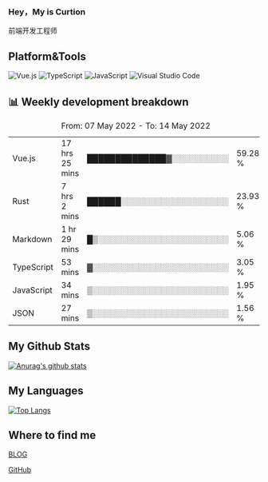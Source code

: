 ### Hey，My is Curtion
前端开发工程师
## Platform&Tools

![Vue.js](https://img.shields.io/badge/-Vue.js-4FC08D?style=flat-square&logo=Vue.js&logoColor=white)
![TypeScript](https://img.shields.io/badge/-TypeScript-007ACC?style=flat-square&logo=typescript&logoColor=white)
![JavaScript](https://img.shields.io/badge/-JavaScript-F7DF1E?style=flat-square&logo=javascript&logoColor=black)
![Visual Studio Code](https://img.shields.io/badge/-VSCode-007ACC?style=flat-square&logo=Visual-Studio-Code&logoColor=white)

## 📊 Weekly development breakdown

<!--START_SECTION:waka-->

<table><caption>From: 07 May 2022 - To: 14 May 2022</caption><tr><td>Vue.js</td><td>17 hrs 25 mins</td><td>██████████████▓░░░░░░░░░░</td><td>59.28 %</td></tr><tr><td>Rust</td><td>7 hrs 2 mins</td><td>██████░░░░░░░░░░░░░░░░░░░</td><td>23.93 %</td></tr><tr><td>Markdown</td><td>1 hr 29 mins</td><td>█▒░░░░░░░░░░░░░░░░░░░░░░░</td><td>5.06 %</td></tr><tr><td>TypeScript</td><td>53 mins</td><td>▓░░░░░░░░░░░░░░░░░░░░░░░░</td><td>3.05 %</td></tr><tr><td>JavaScript</td><td>34 mins</td><td>▒░░░░░░░░░░░░░░░░░░░░░░░░</td><td>1.95 %</td></tr><tr><td>JSON</td><td>27 mins</td><td>▒░░░░░░░░░░░░░░░░░░░░░░░░</td><td>1.56 %</td></tr></table>

<!--END_SECTION:waka-->

## My Github Stats

[![Anurag's github stats](https://github-readme-stats.vercel.app/api?username=curtion&count_private=true&show_icons=true&theme=onedark)](https://github.com/anuraghazra/github-readme-stats)

## My Languages

[![Top Langs](https://github-readme-stats.vercel.app/api/top-langs/?username=curtion&layout=compact)](https://github.com/anuraghazra/github-readme-stats)

## Where to find me

[BLOG](https://blog.3gxk.net)

[GitHub](https://github.com/Curtion)
